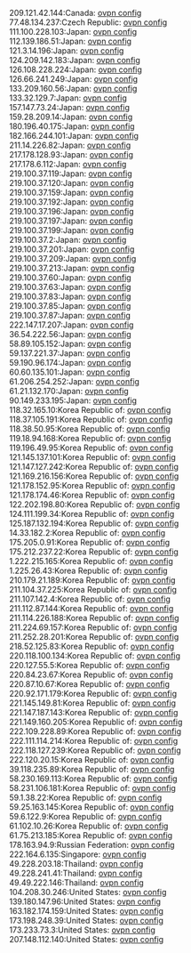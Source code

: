 209.121.42.144:Canada: [ovpn config](vpn/209_121_42_144.ovpn)  
77.48.134.237:Czech Republic: [ovpn config](vpn/77_48_134_237.ovpn)  
111.100.228.103:Japan: [ovpn config](vpn/111_100_228_103.ovpn)  
112.139.186.51:Japan: [ovpn config](vpn/112_139_186_51.ovpn)  
121.3.14.196:Japan: [ovpn config](vpn/121_3_14_196.ovpn)  
124.209.142.183:Japan: [ovpn config](vpn/124_209_142_183.ovpn)  
126.108.228.224:Japan: [ovpn config](vpn/126_108_228_224.ovpn)  
126.66.241.249:Japan: [ovpn config](vpn/126_66_241_249.ovpn)  
133.209.160.56:Japan: [ovpn config](vpn/133_209_160_56.ovpn)  
133.32.129.7:Japan: [ovpn config](vpn/133_32_129_7.ovpn)  
157.147.73.24:Japan: [ovpn config](vpn/157_147_73_24.ovpn)  
159.28.209.14:Japan: [ovpn config](vpn/159_28_209_14.ovpn)  
180.196.40.175:Japan: [ovpn config](vpn/180_196_40_175.ovpn)  
182.166.244.101:Japan: [ovpn config](vpn/182_166_244_101.ovpn)  
211.14.226.82:Japan: [ovpn config](vpn/211_14_226_82.ovpn)  
217.178.128.93:Japan: [ovpn config](vpn/217_178_128_93.ovpn)  
217.178.6.112:Japan: [ovpn config](vpn/217_178_6_112.ovpn)  
219.100.37.119:Japan: [ovpn config](vpn/219_100_37_119.ovpn)  
219.100.37.120:Japan: [ovpn config](vpn/219_100_37_120.ovpn)  
219.100.37.159:Japan: [ovpn config](vpn/219_100_37_159.ovpn)  
219.100.37.192:Japan: [ovpn config](vpn/219_100_37_192.ovpn)  
219.100.37.196:Japan: [ovpn config](vpn/219_100_37_196.ovpn)  
219.100.37.197:Japan: [ovpn config](vpn/219_100_37_197.ovpn)  
219.100.37.199:Japan: [ovpn config](vpn/219_100_37_199.ovpn)  
219.100.37.2:Japan: [ovpn config](vpn/219_100_37_2.ovpn)  
219.100.37.201:Japan: [ovpn config](vpn/219_100_37_201.ovpn)  
219.100.37.209:Japan: [ovpn config](vpn/219_100_37_209.ovpn)  
219.100.37.213:Japan: [ovpn config](vpn/219_100_37_213.ovpn)  
219.100.37.60:Japan: [ovpn config](vpn/219_100_37_60.ovpn)  
219.100.37.63:Japan: [ovpn config](vpn/219_100_37_63.ovpn)  
219.100.37.83:Japan: [ovpn config](vpn/219_100_37_83.ovpn)  
219.100.37.85:Japan: [ovpn config](vpn/219_100_37_85.ovpn)  
219.100.37.87:Japan: [ovpn config](vpn/219_100_37_87.ovpn)  
222.147.17.207:Japan: [ovpn config](vpn/222_147_17_207.ovpn)  
36.54.222.56:Japan: [ovpn config](vpn/36_54_222_56.ovpn)  
58.89.105.152:Japan: [ovpn config](vpn/58_89_105_152.ovpn)  
59.137.221.37:Japan: [ovpn config](vpn/59_137_221_37.ovpn)  
59.190.96.174:Japan: [ovpn config](vpn/59_190_96_174.ovpn)  
60.60.135.101:Japan: [ovpn config](vpn/60_60_135_101.ovpn)  
61.206.254.252:Japan: [ovpn config](vpn/61_206_254_252.ovpn)  
61.21.132.170:Japan: [ovpn config](vpn/61_21_132_170.ovpn)  
90.149.233.195:Japan: [ovpn config](vpn/90_149_233_195.ovpn)  
118.32.165.10:Korea Republic of: [ovpn config](vpn/118_32_165_10.ovpn)  
118.37.105.191:Korea Republic of: [ovpn config](vpn/118_37_105_191.ovpn)  
118.38.50.95:Korea Republic of: [ovpn config](vpn/118_38_50_95.ovpn)  
119.18.94.168:Korea Republic of: [ovpn config](vpn/119_18_94_168.ovpn)  
119.196.49.95:Korea Republic of: [ovpn config](vpn/119_196_49_95.ovpn)  
121.145.137.101:Korea Republic of: [ovpn config](vpn/121_145_137_101.ovpn)  
121.147.127.242:Korea Republic of: [ovpn config](vpn/121_147_127_242.ovpn)  
121.169.216.156:Korea Republic of: [ovpn config](vpn/121_169_216_156.ovpn)  
121.178.152.95:Korea Republic of: [ovpn config](vpn/121_178_152_95.ovpn)  
121.178.174.46:Korea Republic of: [ovpn config](vpn/121_178_174_46.ovpn)  
122.202.198.80:Korea Republic of: [ovpn config](vpn/122_202_198_80.ovpn)  
124.111.199.34:Korea Republic of: [ovpn config](vpn/124_111_199_34.ovpn)  
125.187.132.194:Korea Republic of: [ovpn config](vpn/125_187_132_194.ovpn)  
14.33.182.2:Korea Republic of: [ovpn config](vpn/14_33_182_2.ovpn)  
175.205.0.91:Korea Republic of: [ovpn config](vpn/175_205_0_91.ovpn)  
175.212.237.22:Korea Republic of: [ovpn config](vpn/175_212_237_22.ovpn)  
1.222.215.165:Korea Republic of: [ovpn config](vpn/1_222_215_165.ovpn)  
1.225.26.43:Korea Republic of: [ovpn config](vpn/1_225_26_43.ovpn)  
210.179.21.189:Korea Republic of: [ovpn config](vpn/210_179_21_189.ovpn)  
211.104.37.225:Korea Republic of: [ovpn config](vpn/211_104_37_225.ovpn)  
211.107.142.4:Korea Republic of: [ovpn config](vpn/211_107_142_4.ovpn)  
211.112.87.144:Korea Republic of: [ovpn config](vpn/211_112_87_144.ovpn)  
211.114.226.188:Korea Republic of: [ovpn config](vpn/211_114_226_188.ovpn)  
211.224.69.157:Korea Republic of: [ovpn config](vpn/211_224_69_157.ovpn)  
211.252.28.201:Korea Republic of: [ovpn config](vpn/211_252_28_201.ovpn)  
218.52.125.83:Korea Republic of: [ovpn config](vpn/218_52_125_83.ovpn)  
220.118.100.134:Korea Republic of: [ovpn config](vpn/220_118_100_134.ovpn)  
220.127.55.5:Korea Republic of: [ovpn config](vpn/220_127_55_5.ovpn)  
220.84.23.67:Korea Republic of: [ovpn config](vpn/220_84_23_67.ovpn)  
220.87.10.67:Korea Republic of: [ovpn config](vpn/220_87_10_67.ovpn)  
220.92.171.179:Korea Republic of: [ovpn config](vpn/220_92_171_179.ovpn)  
221.145.149.81:Korea Republic of: [ovpn config](vpn/221_145_149_81.ovpn)  
221.147.187.143:Korea Republic of: [ovpn config](vpn/221_147_187_143.ovpn)  
221.149.160.205:Korea Republic of: [ovpn config](vpn/221_149_160_205.ovpn)  
222.109.228.89:Korea Republic of: [ovpn config](vpn/222_109_228_89.ovpn)  
222.111.114.214:Korea Republic of: [ovpn config](vpn/222_111_114_214.ovpn)  
222.118.127.239:Korea Republic of: [ovpn config](vpn/222_118_127_239.ovpn)  
222.120.20.15:Korea Republic of: [ovpn config](vpn/222_120_20_15.ovpn)  
39.118.235.89:Korea Republic of: [ovpn config](vpn/39_118_235_89.ovpn)  
58.230.169.113:Korea Republic of: [ovpn config](vpn/58_230_169_113.ovpn)  
58.231.106.181:Korea Republic of: [ovpn config](vpn/58_231_106_181.ovpn)  
59.1.38.22:Korea Republic of: [ovpn config](vpn/59_1_38_22.ovpn)  
59.25.163.145:Korea Republic of: [ovpn config](vpn/59_25_163_145.ovpn)  
59.6.122.9:Korea Republic of: [ovpn config](vpn/59_6_122_9.ovpn)  
61.102.10.26:Korea Republic of: [ovpn config](vpn/61_102_10_26.ovpn)  
61.75.213.185:Korea Republic of: [ovpn config](vpn/61_75_213_185.ovpn)  
178.163.94.9:Russian Federation: [ovpn config](vpn/178_163_94_9.ovpn)  
222.164.6.135:Singapore: [ovpn config](vpn/222_164_6_135.ovpn)  
49.228.203.18:Thailand: [ovpn config](vpn/49_228_203_18.ovpn)  
49.228.241.41:Thailand: [ovpn config](vpn/49_228_241_41.ovpn)  
49.49.222.146:Thailand: [ovpn config](vpn/49_49_222_146.ovpn)  
104.208.30.246:United States: [ovpn config](vpn/104_208_30_246.ovpn)  
139.180.147.96:United States: [ovpn config](vpn/139_180_147_96.ovpn)  
163.182.174.159:United States: [ovpn config](vpn/163_182_174_159.ovpn)  
173.198.248.39:United States: [ovpn config](vpn/173_198_248_39.ovpn)  
173.233.73.3:United States: [ovpn config](vpn/173_233_73_3.ovpn)  
207.148.112.140:United States: [ovpn config](vpn/207_148_112_140.ovpn)  
